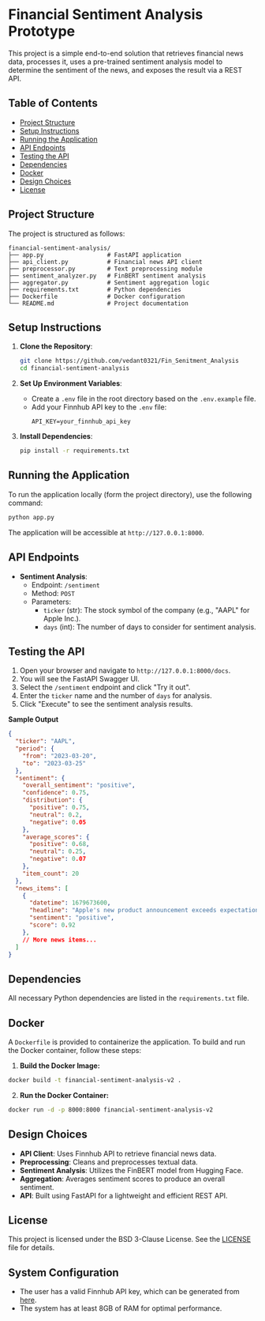 # Financial Sentiment Analysis Prototype

This project is a simple end-to-end solution that retrieves financial news data, processes it, uses a pre-trained sentiment analysis model to determine the sentiment of the news, and exposes the result via a REST API.

## Table of Contents

- [Project Structure](#project-structure)
- [Setup Instructions](#setup-instructions)
- [Running the Application](#running-the-application)
- [API Endpoints](#api-endpoints)
- [Testing the API](#testing-the-api)
- [Dependencies](#dependencies)
- [Docker](#docker)
- [Design Choices](#design-choices)
- [License](#license)

## Project Structure

The project is structured as follows:

```
financial-sentiment-analysis/
├── app.py                  # FastAPI application
├── api_client.py           # Financial news API client
├── preprocessor.py         # Text preprocessing module
├── sentiment_analyzer.py   # FinBERT sentiment analysis
├── aggregator.py           # Sentiment aggregation logic
├── requirements.txt        # Python dependencies
├── Dockerfile              # Docker configuration
└── README.md               # Project documentation
```

## Setup Instructions

1. **Clone the Repository**:
   ```bash
   git clone https://github.com/vedant0321/Fin_Senitment_Analysis
   cd financial-sentiment-analysis
   ```

2. **Set Up Environment Variables**:
   - Create a `.env` file in the root directory based on the `.env.example` file.
   - Add your Finnhub API key to the `.env` file:
     ```
     API_KEY=your_finnhub_api_key
     ```

3. **Install Dependencies**:
   ```bash
   pip install -r requirements.txt
   ```

## Running the Application

To run the application locally (form the project directory), use the following command:

```bash
python app.py
```

The application will be accessible at `http://127.0.0.1:8000`.

## API Endpoints

- **Sentiment Analysis**:
  - Endpoint: `/sentiment`
  - Method: `POST`
  - Parameters:
    - `ticker` (str): The stock symbol of the company (e.g., "AAPL" for Apple Inc.).
    - `days` (int): The number of days to consider for sentiment analysis.

## Testing the API

1. Open your browser and navigate to `http://127.0.0.1:8000/docs`.
2. You will see the FastAPI Swagger UI.
3. Select the `/sentiment` endpoint and click "Try it out".
4. Enter the `ticker` name and the number of `days` for analysis.
5. Click "Execute" to see the sentiment analysis results.

**Sample Output**
```json
{
  "ticker": "AAPL",
  "period": {
    "from": "2023-03-20",
    "to": "2023-03-25"
  },
  "sentiment": {
    "overall_sentiment": "positive",
    "confidence": 0.75,
    "distribution": {
      "positive": 0.75,
      "neutral": 0.2,
      "negative": 0.05
    },
    "average_scores": {
      "positive": 0.68,
      "neutral": 0.25,
      "negative": 0.07
    },
    "item_count": 20
  },
  "news_items": [
    {
      "datetime": 1679673600,
      "headline": "Apple's new product announcement exceeds expectations",
      "sentiment": "positive",
      "score": 0.92
    },
    // More news items...
  ]
}

```

## Dependencies

All necessary Python dependencies are listed in the `requirements.txt` file.

## Docker

A `Dockerfile` is provided to containerize the application. To build and run the Docker container, follow these steps:

1. **Build the Docker Image:**
```bash
docker build -t financial-sentiment-analysis-v2 .

```

2. **Run the Docker Container:**
```bash
docker run -d -p 8000:8000 financial-sentiment-analysis-v2

```

## Design Choices

- **API Client**: Uses Finnhub API to retrieve financial news data.
- **Preprocessing**: Cleans and preprocesses textual data.
- **Sentiment Analysis**: Utilizes the FinBERT model from Hugging Face.
- **Aggregation**: Averages sentiment scores to produce an overall sentiment.
- **API**: Built using FastAPI for a lightweight and efficient REST API.

## License

This project is licensed under the BSD 3-Clause License. See the [LICENSE](#license) file for details.

## System Configuration

- The user has a valid Finnhub API key, which can be generated from [here](https://finnhub.io).
- The system has at least 8GB of RAM for optimal performance.


